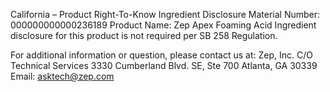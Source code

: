  
 
 
California – Product Right-To-Know Ingredient Disclosure 
Material Number: 000000000000236189 
Product Name: Zep Apex Foaming Acid 
Ingredient disclosure for this product is not required per SB 258 Regulation. 
 
For additional information or question, please contact us at: 
Zep, Inc. 
C/O Technical Services 
3330 Cumberland Blvd. SE, Ste 700 
Atlanta, GA 30339 
Email: asktech@zep.com 
 
 
 
 
